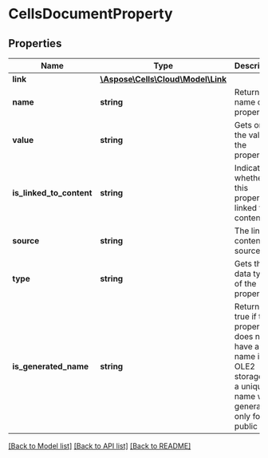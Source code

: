 # CellsDocumentProperty

## Properties
Name | Type | Description | Notes
------------ | ------------- | ------------- | -------------
**link** | [**\Aspose\Cells\Cloud\Model\Link**](Link.md) |  | [optional] 
**name** | **string** | Returns the name of the property. | [optional] 
**value** | **string** | Gets or sets the value of the property. | [optional] 
**is_linked_to_content** | **string** | Indicates whether this property is linked to content | [optional] 
**source** | **string** | The linked content source. | [optional] 
**type** | **string** | Gets the data type of the property. | [optional] 
**is_generated_name** | **string** | Returns true if this property does not have a name in the OLE2 storage and a   unique name was generated only for the public API. | [optional] 

[[Back to Model list]](../README.md#documentation-for-models) [[Back to API list]](../README.md#documentation-for-api-endpoints) [[Back to README]](../README.md)


